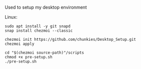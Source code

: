 Used to setup my desktop environment

Linux:

```
sudo apt install -y git snapd
snap install chezmoi --classic

chezmoi init https://github.com/chunkies/Desktop_Setup.git
chezmoi apply

cd "$(chezmoi source-path)"/scripts
chmod +x pre-setup.sh
./pre-setup.sh
```
